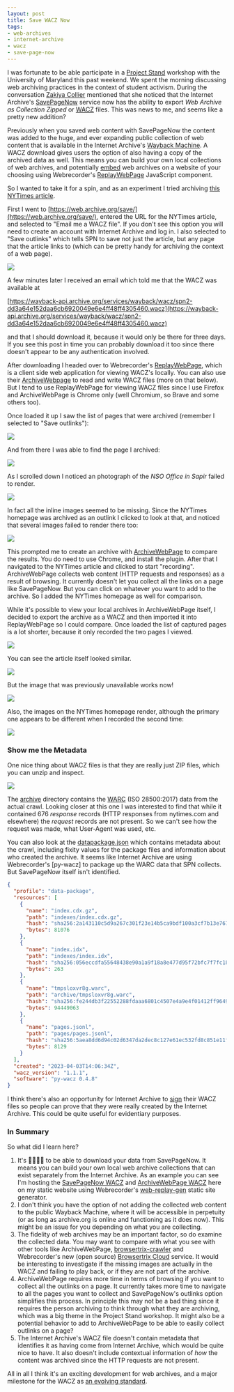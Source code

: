 ```yaml
---
layout: post
title: Save WACZ Now
tags:
- web-archives
- internet-archive
- wacz
- save-page-now
---
```


I was fortunate to be able participate in a [Project Stand] workshop with the University of Maryland this past weekend. We spent the morning discussing web archiving practices in the context of student activism. During the conversation [Zakiya Collier] mentioned that she noticed that the Internet Archive's [SavePageNow] service now has the ability to export *Web Archive as Collection Zipped* or [WACZ] files. This was news to me, and seems like a pretty new addition?

Previously when you saved web content with SavePageNow the content was added to the huge, and ever expanding public collection of web content that is available in the Internet Archive's [Wayback Machine]. A WACZ download gives users the option of also having a copy of the archived data as well. This means you can build your own local collections of web archives, and potentially [embed] web archives on a website of your choosing using Webrecorder's [ReplayWebPage] JavaScript component.

So I wanted to take it for a spin, and as an experiment I tried archiving [this NYTimes article].

First I went to [https://web.archive.org/save/](https://web.archive.org/save/), entered the URL for the NYTimes article, and selected to "Email me a WACZ file". If you don't see this option you will need to create an account with Internet Archive and log in. I also selected to "Save outlinks" which tells SPN to save not just the article, but any page that the article links to (which can be pretty handy for archiving the context of a web page).

<a href="/images/nyt-webarchive-01.png"><img class="img-fluid" src="/images/nyt-webarchive-01.png"></a>

A few minutes later I received an email which told me that the WACZ was available at

[https://wayback-api.archive.org/services/wayback/wacz/spn2-dd3a64e152daa6cb6920049e6e4ff48ff4305460.wacz](https://wayback-api.archive.org/services/wayback/wacz/spn2-dd3a64e152daa6cb6920049e6e4ff48ff4305460.wacz)

and that I should download it, because it would only be there for three days. If you see this post in time you can probably download it too since there doesn't appear to be any authentication involved.

After downloading I headed over to Webrecorder's [ReplayWebPage], which is a client side web application for viewing WACZ's locally. You can also use their [ArchiveWebpage] to read and write WACZ files (more on that below). But I tend to use ReplayWebPage for viewing WACZ files since I use Firefox and ArchiveWebPage is Chrome only (well Chromium, so Brave and some others too).

Once loaded it up I saw the list of pages that were archived (remember I selected to "Save outlinks"):

<a href="/images/nyt-webarchive-02.png"><img class="img-fluid" src="/images/nyt-webarchive-02.png"></a>

And from there I was able to find the page I archived:

<a href="/images/nyt-webarchive-03.png"><img class="img-fluid" src="/images/nyt-webarchive-03.png"></a>

As I scrolled down I noticed an photograph of the *NSO Office in Sapir* failed to render.

<a href="/images/nyt-webarchive-04.png"><img class="img-fluid" src="/images/nyt-webarchive-04.png"></a>

In fact all the inline images seemed to be missing. Since the NYTimes homepage was archived as an outlink I clicked to look at that, and noticed that several images failed to render there too:

<a href="/images/nyt-webarchive-05.png"><img class="img-fluid" src="/images/nyt-webarchive-05.png"></a>

This prompted me to create an archive with [ArchiveWebPage] to compare the results. You do need to use Chrome, and install the plugin. After that I navigated to the NYTimes article and clicked to start "recording". ArchiveWebPage collects web content (HTTP requests and responses) as a result of browsing. It currently doesn't let you collect all the links on a page like SavePageNow. But you can click on whatever you want to add to the archive. So I added the NYTimes homepage as well for comparison.

While it's possible to view your local archives in ArchiveWebPage itself, I decided to export the archive as a WACZ and then imported it into ReplayWebPage so I could compare. Once loaded the list of captured pages is a lot shorter, because it only recorded the two pages I viewed.

<a href="/images/nyt-webarchive-06.png"><img class="img-fluid" src="/images/nyt-webarchive-06.png"></a>

You can see the article itself looked similar.

<a href="/images/nyt-webarchive-07.png"><img class="img-fluid" src="/images/nyt-webarchive-07.png"></a>

But the image that was previously unavailable works now!

<a href="/images/nyt-webarchive-08.png"><img class="img-fluid" src="/images/nyt-webarchive-08.png"></a>

Also, the images on the NYTimes homepage render, although the primary one appears to be different when I recorded the second time: 

<a href="/images/nyt-webarchive-09.png"><img class="img-fluid" src="/images/nyt-webarchive-09.png"></a>

### Show me the Metadata

One nice thing about WACZ files is that they are really just ZIP files, which you can unzip and inspect.

<a href="/images/nyt-webarchive-10.png"><img class="img-fluid" src="/images/nyt-webarchive-10.png"></a>

The [archive] directory contains the [WARC] (ISO 28500:2017) data from the actual crawl. Looking closer at this one I was interested to find that while it contained 676 *response* records (HTTP responses from nytimes.com and elsewhere) the *request* records are not present. So we can't see how the request was made, what User-Agent was used, etc.

You can also look at the [datapackage.json] which contains metadata about the crawl, including fixity values for the package files and information about who created the archive. It seems like Internet Archive are using Webrecorder's [py-wacz] to package up the WARC data that SPN collects. But SavePageNow itself isn't identified.  

```json
{
  "profile": "data-package",
  "resources": [
    {
      "name": "index.cdx.gz",
      "path": "indexes/index.cdx.gz",
      "hash": "sha256:2a143110c5d9a267c301f23e14b5ca9bdf100a3cf7b13e767cd5a2731d516778",
      "bytes": 81076
    },
    {
      "name": "index.idx",
      "path": "indexes/index.idx",
      "hash": "sha256:056eccdfa55648438e90a1a9f18a8e477d95f72bfc7f7fc18c656309268aacb5",
      "bytes": 263
    },
    {
      "name": "tmpsloxvr8g.warc",
      "path": "archive/tmpsloxvr8g.warc",
      "hash": "sha256:fe244db3f22552288fdaaa6801c4507e4a9e4f01412ff9649be06f318c5d87dd",
      "bytes": 94449063
    },
    {
      "name": "pages.jsonl",
      "path": "pages/pages.jsonl",
      "hash": "sha256:5aea8dd6d94c02d6347da2dec8c127e61ec532fd8c851e11fbcfffe091377e3f",
      "bytes": 8129
    }
  ],
  "created": "2023-04-03T14:06:34Z",
  "wacz_version": "1.1.1",
  "software": "py-wacz 0.4.8"
}
```

I think there's also an opportunity for Internet Archive to [sign] their WACZ files so people can prove that they were really created by the Internet Archive. This could be quite useful for evidentiary purposes.

### In Summary

So what did I learn here?

1. It's 🦄✨🎉🎁 to be able to download your data from SavePageNow. It means you can build your own local web archive collections that can exist separately from the Internet Archive. As an example you can see I'm hosting the [SavePageNow WACZ] and [ArchiveWebPage WACZ] here on my static website using Webrecorder's [web-replay-gen] static site generator.
2. I don't think you have the option of not adding the collected web content to the public Wayback Machine, where it will be accessible in perpetuity (or as long as archive.org is online and functioning as it does now). This might be an issue for you depending on what you are collecting.
3. The fidelity of web archives may be an important factor, so do examine the collected data. You may want to compare with what you see with other tools like ArchiveWebPage, [browsertrix-crawler] and Webrecorder's new (open source) [Browsertrix Cloud] service. It would be interesting to investigate if the missing images are actually in the WACZ and failing to play back, or if they are not part of the archive.
4. ArchiveWebPage requires more time in terms of browsing if you want to collect all the outlinks on a page. It currently takes more time to navigate to all the pages you want to collect and SavePageNow's outlinks option simplifies this process. In principle this may not be a bad thing since it requires the person archiving to think through what they are archiving, which was a big theme in the Project Stand workshop. It might also be a potential behavior to add to ArchiveWebPage to be able to easily collect outlinks on a page?
5. The Internet Archive's WACZ file doesn't contain metadata that identifies it as having come from Internet Archive, which would be quite nice to have. It also doesn't include contextual information of *how* the content was archived since the HTTP requests are not present.

All in all I think it's an exciting development for web archives, and a major milestone for the WACZ as [an evolving standard].

[Project Stand]: https://standarchives.com/
[Zakiya Collier]: https://www.zakiyacollier.com/
[SavePageNow]: https://web.archive.org/save
[ReplayWebpage]: https://replayweb.page/
[ArchiveWebPage]: https://archiveweb.page/
[this NYTimes article]: https://www.nytimes.com/2023/04/02/us/politics/nso-contract-us-spy.html
[WARC]: https://en.wikipedia.org/wiki/Web_ARChive
[sign]: https://specs.webrecorder.net/wacz-auth/0.1.0/
[ArchiveWebPage WACZ]: https://inkdroid.org/web-archives/archive/?source=https%3A%2F%2Fedsu-webarchives.s3.amazonaws.com%2Fnyt-archivewebpage.wacz#view=pages&url=https%3A%2F%2Fwww.nytimes.com%2F2023%2F04%2F02%2Fus%2Fpolitics%2Fnso-contract-us-spy.html%3F&ts=20230403151741
[SavePageNow WACZ]: https://inkdroid.org/web-archives/archive/?source=https%3A%2F%2Fedsu-webarchives.s3.amazonaws.com%2Fnyt-spn.wacz#view=pages&url=https%3A%2F%2Fwww.nytimes.com%2F2023%2F04%2F02%2Fus%2Fpolitics%2Fnso-contract-us-spy.html&ts=20230403101924
[browsertrix-crawler]: https://github.com/webrecorder/browsertrix-crawler
[Browsertrix Cloud]: https://browsertrix.cloud
[WACZ]: https://specs.webrecorder.net/wacz/1.1.1/
[Wayback Machine]: https://web.archive.org/
[archive]: https://specs.webrecorder.net/wacz/1.1.1/#archive
[datapackage.json]: https://specs.webrecorder.net/wacz/1.1.1/#datapackage-json
[an evolving standard]: https://specs.webrecorder.net/
[embed]: https://webrecorder.github.io/example-webarchive/
[web-replay-gen]: https://github.com/webrecorder/web-replay-gen
